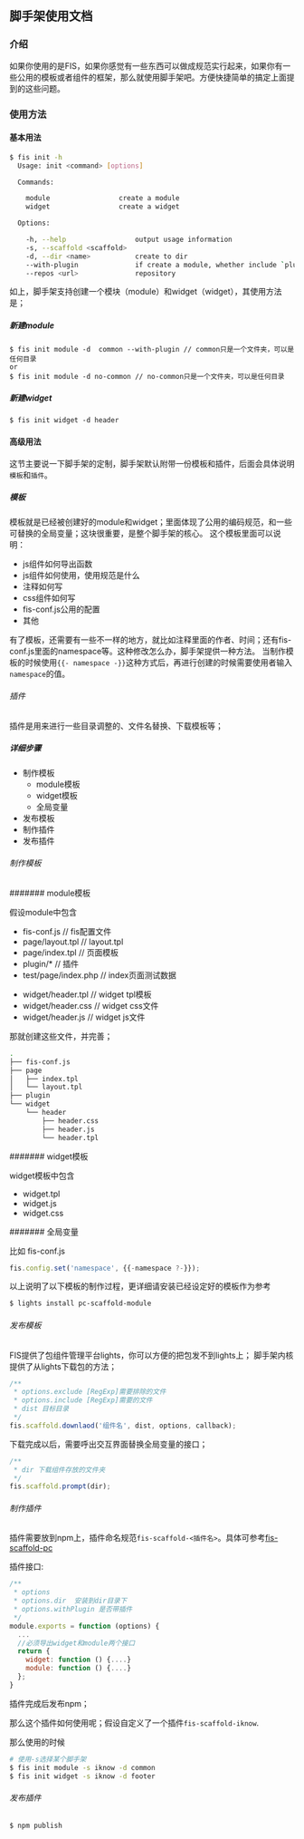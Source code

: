 ## 脚手架使用文档

### 介绍
如果你使用的是FIS，如果你感觉有一些东西可以做成规范实行起来，如果你有一些公用的模板或者组件的框架，那么就使用脚手架吧。方便快捷简单的搞定上面提到的这些问题。

### 使用方法

#### 基本用法

```bash
$ fis init -h
  Usage: init <command> [options]

  Commands:

    module                 create a module
    widget                 create a widget

  Options:

    -h, --help                 output usage information
    -s, --scaffold <scaffold>
    -d, --dir <name>           create to dir
    --with-plugin              if create a module, whether include `plugin`
    --repos <url>              repository
```

如上，脚手架支持创建一个模块（module）和widget（widget），其使用方法是；

##### 新建module
```
$ fis init module -d  common --with-plugin // common只是一个文件夹，可以是任何目录
or
$ fis init module -d no-common // no-common只是一个文件夹，可以是任何目录
```
##### 新建widget

```
$ fis init widget -d header
```

#### 高级用法
这节主要说一下脚手架的定制，脚手架默认附带一份模板和插件，后面会具体说明`模板`和`插件`。

##### 模板

模板就是已经被创建好的module和widget；里面体现了公用的编码规范，和一些可替换的全局变量；这块很重要，是整个脚手架的核心。
这个模板里面可以说明：

+ js组件如何导出函数
+ js组件如何使用，使用规范是什么
+ 注释如何写
+ css组件如何写
+ fis-conf.js公用的配置
+ 其他

有了模板，还需要有一些不一样的地方，就比如注释里面的作者、时间；还有fis-conf.js里面的namespace等。这种修改怎么办，脚手架提供一种方法。
当制作模板的时候使用`{{- namespace -}}`这种方式后，再进行创建的时候需要使用者输入`namespace`的值。

###### 插件
插件是用来进行一些目录调整的、文件名替换、下载模板等；

##### 详细步骤
+ 制作模板
    + module模板
    + widget模板
    + 全局变量
+ 发布模板
+ 制作插件
+ 发布插件


###### 制作模板

####### module模板

假设module中包含

+ fis-conf.js          // fis配置文件
+ page/layout.tpl      // layout.tpl
+ page/index.tpl       // 页面模板
+ plugin/*             // 插件
+ test/page/index.php  // index页面测试数据
* widget/header.tpl    // widget tpl模板
* widget/header.css    // widget css文件
* widget/header.js     // widget js文件

那就创建这些文件，并完善；

```bash
.
├── fis-conf.js
├── page
│   ├── index.tpl
│   └── layout.tpl
├── plugin
└── widget
    └── header
        ├── header.css
        ├── header.js
        └── header.tpl
```


####### widget模板

widget模板中包含
+ widget.tpl
+ widget.js
+ widget.css

####### 全局变量

比如 fis-conf.js

```javascript
fis.config.set('namespace', {{-namespace ?-}});
```

以上说明了以下模板的制作过程，更详细请安装已经设定好的模板作为参考

```bash
$ lights install pc-scaffold-module
```
###### 发布模板
FIS提供了包组件管理平台lights，你可以方便的把包发不到lights上；
脚手架内核提供了从lights下载包的方法；

```javascript
/**
 * options.exclude [RegExp]需要排除的文件
 * options.include [RegExp]需要的文件
 * dist 目标目录
 */
fis.scaffold.downlaod('组件名', dist, options, callback);
```
下载完成以后，需要呼出交互界面替换全局变量的接口；

```javascript
/**
 * dir 下载组件存放的文件夹
 */
fis.scaffold.prompt(dir);
```

###### 制作插件

插件需要放到npm上，插件命名规范`fis-scaffold-<插件名>`。具体可参考[fis-scaffold-pc](/xiangshouding/fis-scaffold-pc)

插件接口:

```javascript
/**
 * options
 * options.dir  安装到dir目录下
 * options.withPlugin 是否带插件
 */
module.exports = function (options) {
  ...
  //必须导出widget和module两个接口
  return {
    widget: function () {....}
    module: function () {....}
  };
}

```

插件完成后发布npm；

那么这个插件如何使用呢；假设自定义了一个插件`fis-scaffold-iknow`.

那么使用的时候

```bash
# 使用-s选择某个脚手架
$ fis init module -s iknow -d common
$ fis init widget -s iknow -d footer
```

###### 发布插件

```bash
$ npm publish
```